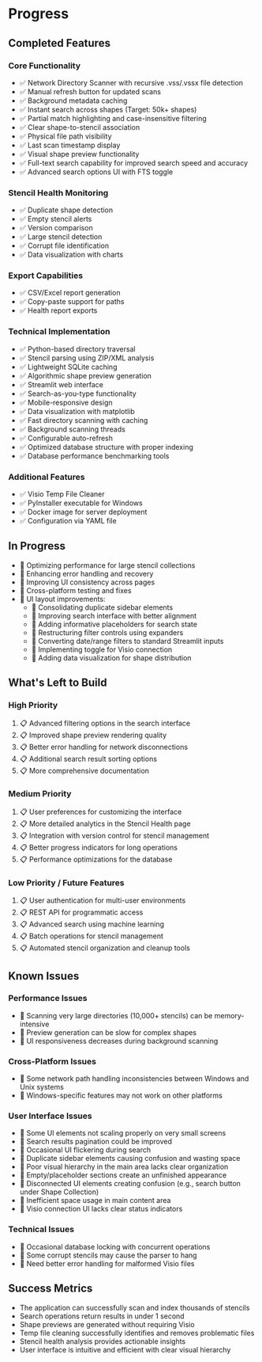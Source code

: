 # Progress

## Completed Features

### Core Functionality
- ✅ Network Directory Scanner with recursive .vss/.vssx file detection
- ✅ Manual refresh button for updated scans
- ✅ Background metadata caching
- ✅ Instant search across shapes (Target: 50k+ shapes)
- ✅ Partial match highlighting and case-insensitive filtering
- ✅ Clear shape-to-stencil association
- ✅ Physical file path visibility
- ✅ Last scan timestamp display
- ✅ Visual shape preview functionality
- ✅ Full-text search capability for improved search speed and accuracy
- ✅ Advanced search options UI with FTS toggle

### Stencil Health Monitoring
- ✅ Duplicate shape detection
- ✅ Empty stencil alerts
- ✅ Version comparison
- ✅ Large stencil detection
- ✅ Corrupt file identification
- ✅ Data visualization with charts

### Export Capabilities
- ✅ CSV/Excel report generation
- ✅ Copy-paste support for paths
- ✅ Health report exports

### Technical Implementation
- ✅ Python-based directory traversal
- ✅ Stencil parsing using ZIP/XML analysis
- ✅ Lightweight SQLite caching
- ✅ Algorithmic shape preview generation
- ✅ Streamlit web interface
- ✅ Search-as-you-type functionality
- ✅ Mobile-responsive design
- ✅ Data visualization with matplotlib
- ✅ Fast directory scanning with caching
- ✅ Background scanning threads
- ✅ Configurable auto-refresh
- ✅ Optimized database structure with proper indexing
- ✅ Database performance benchmarking tools

### Additional Features
- ✅ Visio Temp File Cleaner
- ✅ PyInstaller executable for Windows
- ✅ Docker image for server deployment
- ✅ Configuration via YAML file

## In Progress

- 🔄 Optimizing performance for large stencil collections
- 🔄 Enhancing error handling and recovery
- 🔄 Improving UI consistency across pages
- 🔄 Cross-platform testing and fixes
- 🔄 UI layout improvements:
  - 🔄 Consolidating duplicate sidebar elements
  - 🔄 Improving search interface with better alignment
  - 🔄 Adding informative placeholders for search state
  - 🔄 Restructuring filter controls using expanders
  - 🔄 Converting date/range filters to standard Streamlit inputs
  - 🔄 Implementing toggle for Visio connection
  - 🔄 Adding data visualization for shape distribution

## What's Left to Build

### High Priority
1. 📋 Advanced filtering options in the search interface
2. 📋 Improved shape preview rendering quality
3. 📋 Better error handling for network disconnections
4. 📋 Additional search result sorting options
5. 📋 More comprehensive documentation

### Medium Priority
1. 📋 User preferences for customizing the interface
2. 📋 More detailed analytics in the Stencil Health page
3. 📋 Integration with version control for stencil management
4. 📋 Better progress indicators for long operations
5. 📋 Performance optimizations for the database

### Low Priority / Future Features
1. 📋 User authentication for multi-user environments
2. 📋 REST API for programmatic access
3. 📋 Advanced search using machine learning
4. 📋 Batch operations for stencil management
5. 📋 Automated stencil organization and cleanup tools

## Known Issues

### Performance Issues
- 🐞 Scanning very large directories (10,000+ stencils) can be memory-intensive
- 🐞 Preview generation can be slow for complex shapes
- 🐞 UI responsiveness decreases during background scanning

### Cross-Platform Issues
- 🐞 Some network path handling inconsistencies between Windows and Unix systems
- 🐞 Windows-specific features may not work on other platforms

### User Interface Issues
- 🐞 Some UI elements not scaling properly on very small screens
- 🐞 Search results pagination could be improved
- 🐞 Occasional UI flickering during search
- 🐞 Duplicate sidebar elements causing confusion and wasting space
- 🐞 Poor visual hierarchy in the main area lacks clear organization
- 🐞 Empty/placeholder sections create an unfinished appearance
- 🐞 Disconnected UI elements creating confusion (e.g., search button under Shape Collection)
- 🐞 Inefficient space usage in main content area
- 🐞 Visio connection UI lacks clear status indicators

### Technical Issues
- 🐞 Occasional database locking with concurrent operations
- 🐞 Some corrupt stencils may cause the parser to hang
- 🐞 Need better error handling for malformed Visio files

## Success Metrics
- The application can successfully scan and index thousands of stencils
- Search operations return results in under 1 second
- Shape previews are generated without requiring Visio
- Temp file cleaning successfully identifies and removes problematic files
- Stencil health analysis provides actionable insights
- User interface is intuitive and efficient with clear visual hierarchy 